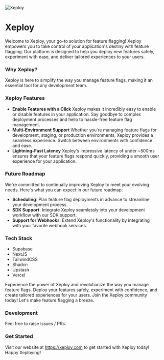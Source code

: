 ![Xeploy](https://raw.githubusercontent.com/anishsrinivasan/xeploy/main/app/opengraph-image.png)

# Xeploy

Welcome to Xeploy, your go-to solution for feature flagging! Xeploy empowers you to take control of your application's destiny with feature flagging. Our platform is designed to help you deploy new features safely, experiment with ease, and deliver tailored experiences to your users.

### Why Xeploy?
Xeploy is here to simplify the way you manage feature flags, making it an essential tool for any development team.

### Xeploy Features
- **Enable Features with a Click**
Xeploy makes it incredibly easy to enable or disable features in your application. Say goodbye to complex deployment processes and hello to hassle-free feature flag management.
- **Multi-Environment Support**
Whether you're managing feature flags for development, staging, or production environments, Xeploy provides a seamless experience. Switch between environments with confidence and ease.
- **Lightning-Fast Latency**
Xeploy's impressive latency of under ~500ms ensures that your feature flags respond quickly, providing a smooth user experience for your application.



### Future Roadmap
We're committed to continually improving Xeploy to meet your evolving needs. Here's what you can expect in our future roadmap:

- **Scheduling**: Plan feature flag deployments in advance to streamline your development process.
- **SDK Support**: Integrate Xeploy seamlessly into your development workflow with our SDK support.
- **Support for Webhook**s: Extend Xeploy's functionality by integrating with your favorite webhook services.

### Tech Stack
- Supabase
- NextJS
- TailwindCSS
- Shadcn
- Upstash
- Vercel


Experience the power of Xeploy and revolutionize the way you manage feature flags. Deploy your features safely, experiment with confidence, and create tailored experiences for your users. Join the Xeploy community today! Let's make feature flagging a breeze.

### Development
Feel free to raise issues / PRs. 

### Get Started
Visit our website at https://xeploy.com to get started with Xeploy today! Happy Xeploying!
